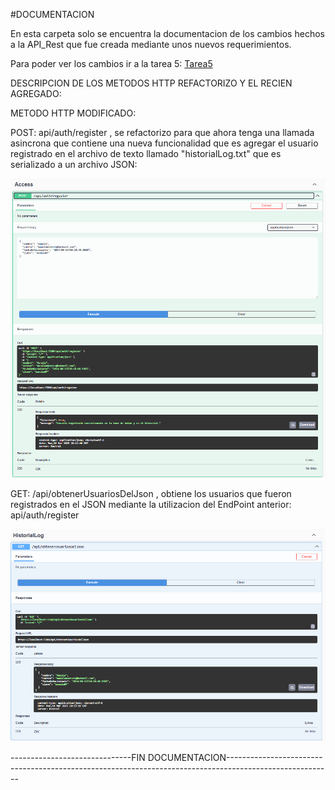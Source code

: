 #DOCUMENTACION 

En esta carpeta solo se encuentra la documentacion de los cambios hechos a la API_Rest que fue creada mediante unos nuevos requerimientos.

Para poder ver los cambios ir a la tarea 5: [Tarea5](https://github.com/Emanuel-hub-developer/CSharpIntermedioPractices/tree/main/tareaPractica5/API_Rest/API_Rest/API_Rest)

DESCRIPCION DE LOS METODOS HTTP REFACTORIZO Y EL RECIEN AGREGADO:

METODO HTTP MODIFICADO: 

POST: api/auth/register , se refactorizo para que ahora tenga una llamada asincrona que contiene una nueva funcionalidad que es agregar el usuario registrado 
en el archivo de texto llamado "historialLog.txt" que es serializado a un archivo JSON:

![image alt](https://github.com/Emanuel-hub-developer/CSharpIntermedioPractices/blob/925952c6c54f7ed6ad0aab3b90e780813b6eabd3/tareaPractica8/ImagesReferencesForDocumentation/registroWithJsonDocument.png)

GET: /api/obtenerUsuariosDelJson , obtiene los usuarios que fueron registrados en el JSON mediante la utilizacion del EndPoint anterior: api/auth/register

![image alt](https://github.com/Emanuel-hub-developer/CSharpIntermedioPractices/blob/925952c6c54f7ed6ad0aab3b90e780813b6eabd3/tareaPractica8/ImagesReferencesForDocumentation/getDeLaAPIWithJsonDocument.png)


------------------------------FIN DOCUMENTACION--------------------------------------------------------------------------------------------------------
